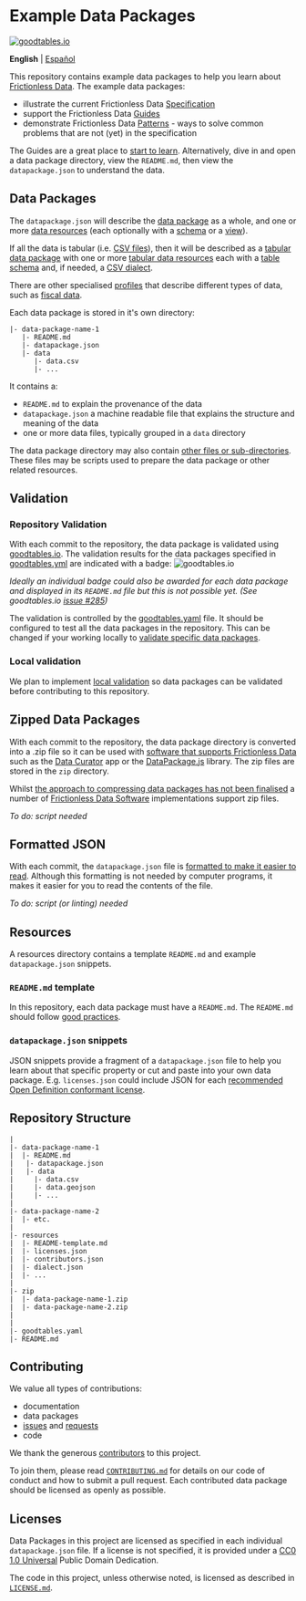# Example Data Packages

[![goodtables.io](https://goodtables.io/badge/github/frictionlessdata/example-data-packages.svg)](https://goodtables.io/github/frictionlessdata/example-data-packages)

**English** | [Español](README_es.md)

This repository contains example data packages to help you learn about [Frictionless Data](https://frictionlessdata.io/). The example data packages:

- illustrate the current Frictionless Data [Specification](https://frictionlessdata.io/specs/)
- support the Frictionless Data [Guides](https://frictionlessdata.io/guides/)
- demonstrate Frictionless Data [Patterns](https://frictionlessdata.io/specs/patterns/) - ways to solve common problems that are not (yet) in the specification

The Guides are a great place to [start to learn](https://frictionlessdata.io/guides/). Alternatively, dive in and open a data package directory, view the `README.md`, then view the `datapackage.json` to understand the data.

## Data Packages

The `datapackage.json` will describe the [data package](https://frictionlessdata.io/specs/data-package/) as a whole, and one or more [data resources](https://frictionlessdata.io/specs/data-resource/) (each optionally with a [schema](https://frictionlessdata.io/specs/data-resource/#resource-schemas) or a [view](https://frictionlessdata.io/specs/views/)).

If all the data is tabular (i.e. [CSV files](https://frictionlessdata.io/guides/csv/)), then it will be described as a [tabular data package](https://frictionlessdata.io/specs/tabular-data-package/) with one or more [tabular data resources](https://frictionlessdata.io/specs/tabular-data-package/) each with a [table schema](https://frictionlessdata.io/specs/table-schema/) and, if needed, a [CSV dialect](https://frictionlessdata.io/specs/csv-dialect/).

There are other specialised [profiles](https://frictionlessdata.io/specs/profiles/) that describe different types of data, such as [fiscal data](https://frictionlessdata.io/specs/fiscal-data-package/).

Each data package is stored in it's own directory:

```
|- data-package-name-1
   |- README.md
   |- datapackage.json
   |- data
      |- data.csv
      |- ...
```

It contains a:

- `README.md` to explain the provenance of the data
- `datapackage.json` a machine readable file that explains the structure and meaning of the data
- one or more data files, typically grouped in a `data` directory

The data package directory may also contain [other files or sub-directories](https://frictionlessdata.io/specs/data-package/#illustrative-structure). These files may be scripts used to prepare the data package or other related resources.

## Validation

### Repository Validation

With each commit to the repository, the data package is validated using [goodtables.io](http://goodtables.io/). The validation results for the data packages specified in [goodtables.yml](goodtables.yml) are indicated with a badge: ![goodtables.io](https://goodtables.io/badge/github/frictionlessdata/example-data-packages.svg)

*Ideally an individual badge could also be awarded for each data package and displayed in its `README.md` file but this is not possible yet. (See goodtables.io [issue #285](https://github.com/frictionlessdata/goodtables.io/issues/285))*

The validation is controlled by the [goodtables.yaml](https://github.com/frictionlessdata/example-data-packages/blob/master/goodtables.yml) file. It should be configured to test all the data packages in the repository. This can be changed if your working locally to [validate specific data packages](https://github.com/frictionlessdata/goodtables.io/blob/master/docs/goodtables_yml.md).

### Local validation

We plan to implement [local validation](https://github.com/frictionlessdata/example-data-packages/issues/6) so data packages can be validated before contributing to this repository.

## Zipped Data Packages

With each commit to the repository, the data package directory is converted into a .zip file so it can be used with [software that supports Frictionless Data ](https://frictionlessdata.io/software/) such as the [Data Curator](http://data-curator.io) app or the [DataPackage.js](https://github.com/frictionlessdata/datapackage-js) library. The zip files are stored in the `zip` directory.

Whilst [the approach to compressing data packages has not been finalised](https://github.com/frictionlessdata/specs/issues/132) a number of [Frictionless Data Software](https://frictionlessdata.io/software/) implementations support zip files.

*To do: script needed*

## Formatted JSON

With each commit, the `datapackage.json` file is [formatted to make it easier to read](https://frictionlessdata.io/guides/publish-faq/#alignment). Although this formatting is not needed by computer programs, it makes it easier for you to read the contents of the file.

*To do: script (or linting) needed*

## Resources

A resources directory contains a template `README.md` and example `datapackage.json` snippets.

### `README.md` template

In this repository, each data package must have a `README.md`. The `README.md` should follow [good practices](https://frictionlessdata.io/guides/publish-faq/#readme).

### `datapackage.json` snippets

JSON snippets provide a fragment of a `datapackage.json` file to help you learn about that specific property or cut and paste into your own data package. E.g. `licenses.json` could include JSON for each [recommended Open Definition conformant license](http://opendefinition.org/licenses/#conformant-licenses).

## Repository Structure

```
|
|- data-package-name-1
|  |- README.md
|   |- datapackage.json
|   |- data
|     |- data.csv
|     |- data.geojson
|     |- ...
|     
|- data-package-name-2
|  |- etc.
|
|- resources
|  |- README-template.md
|  |- licenses.json
|  |- contributors.json
|  |- dialect.json
|  |- ...
|
|- zip
|  |- data-package-name-1.zip
|  |- data-package-name-2.zip
|
|
|- goodtables.yaml
|- README.md   

```

## Contributing

We value all types of contributions:
- documentation
- data packages
- [issues](https://github.com/frictionlessdata/example-data-packages/issues) and [requests](https://github.com/frictionlessdata/example-data-packages/issues)
- code

We thank the generous [contributors](https://github.com/frictionlessdata/example-data-packages/graphs/contributors) to this project.

To join them, please read [`CONTRIBUTING.md`](.github/CONTRIBUTING.md) for details on our code of conduct and how to submit a pull request. Each contributed data package should be licensed as openly as possible.

## Licenses

Data Packages in this project are licensed as specified in each individual `datapackage.json` file.  If a license is not specified, it is provided under a [CC0 1.0 Universal](https://creativecommons.org/publicdomain/zero/1.0/) Public Domain Dedication.

The code in this project, unless otherwise noted, is licensed  as described in [`LICENSE.md`](LICENSE.md).
